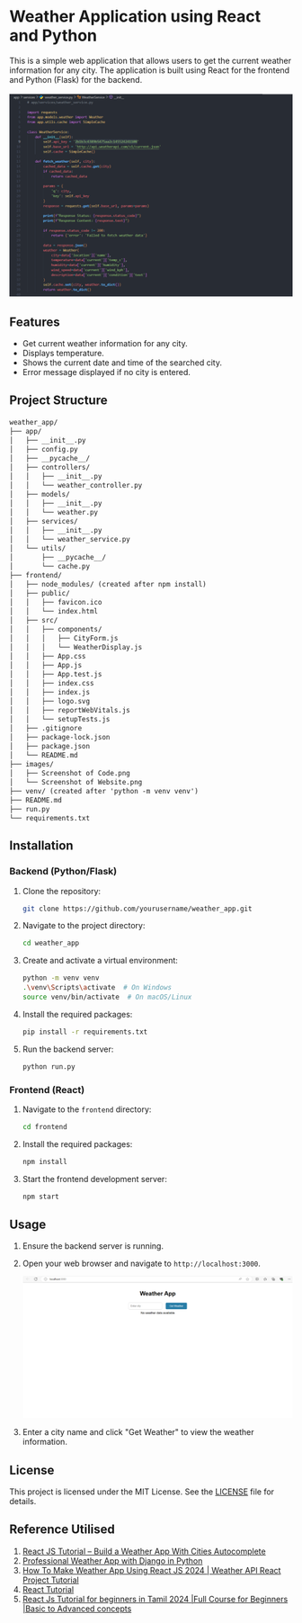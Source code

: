 # Weather Application using React and Python

This is a simple web application that allows users to get the current weather information for any city. The application is built using React for the frontend and Python (Flask) for the backend.
<br>
<br>
<img src="images\Screenshot of Code.png" alt="Screenshot of Code">
<br>

## Features

- Get current weather information for any city.
- Displays temperature.
- Shows the current date and time of the searched city.
- Error message displayed if no city is entered.

## Project Structure

```
weather_app/
├── app/
│   ├── __init__.py
│   ├── config.py
│   ├── __pycache__/
│   ├── controllers/
│   │   ├── __init__.py
│   │   └── weather_controller.py
│   ├── models/
│   │   ├── __init__.py
│   │   └── weather.py
│   ├── services/
│   │   ├── __init__.py
│   │   └── weather_service.py
│   └── utils/
│       ├── __pycache__/
│       └── cache.py
├── frontend/
│   ├── node_modules/ (created after npm install)
│   ├── public/
│   │   ├── favicon.ico
│   │   └── index.html
│   ├── src/
│   │   ├── components/
│   │   │   ├── CityForm.js
│   │   │   └── WeatherDisplay.js
│   │   ├── App.css
│   │   ├── App.js
│   │   ├── App.test.js
│   │   ├── index.css
│   │   ├── index.js
│   │   ├── logo.svg
│   │   ├── reportWebVitals.js
│   │   └── setupTests.js
│   ├── .gitignore
│   ├── package-lock.json
│   ├── package.json
│   └── README.md
├── images/
│   ├── Screenshot of Code.png
│   └── Screenshot of Website.png
├── venv/ (created after 'python -m venv venv')
├── README.md
├── run.py
└── requirements.txt

```

## Installation

### Backend (Python/Flask)

1. Clone the repository:
   ```bash
   git clone https://github.com/yourusername/weather_app.git
   ```
2. Navigate to the project directory:
   ```bash
   cd weather_app
   ```
3. Create and activate a virtual environment:
   ```bash
   python -m venv venv
   .\venv\Scripts\activate  # On Windows
   source venv/bin/activate  # On macOS/Linux
   ```
4. Install the required packages:
   ```bash
   pip install -r requirements.txt
   ```
5. Run the backend server:
   ```bash
   python run.py
   ```

### Frontend (React)

1. Navigate to the `frontend` directory:
   ```bash
   cd frontend
   ```
2. Install the required packages:
   ```bash
   npm install
   ```
3. Start the frontend development server:
   ```bash
   npm start
   ```

## Usage

1. Ensure the backend server is running.
2. Open your web browser and navigate to `http://localhost:3000`.

   <img src="images\Screenshot of Output.png" alt="Screenshot of Output">

3. Enter a city name and click "Get Weather" to view the weather information.

## License

This project is licensed under the MIT License. See the [LICENSE](LICENSE) file for details.

## Reference Utilised

1. [React JS Tutorial – Build a Weather App With Cities Autocomplete](https://youtu.be/Reny0cTTv24?si=c8rBKb1QnqP2u_qL)
2. [Professional Weather App with Django in Python](https://youtu.be/lyeK0aE_qRg?si=6XPBjSUDwvbpNh5T)
3. [How To Make Weather App Using React JS 2024 | Weather API React Project Tutorial](https://youtu.be/zs1Nq2s_uy4?si=3jwWFvfSfkqZ54jP)
4. [React Tutorial](https://www.w3schools.com/REACT/DEFAULT.ASP)
5. [React Js Tutorial for beginners in Tamil 2024 |Full Course for Beginners |Basic to Advanced concepts](https://youtu.be/Uv7cKlZFXU8?si=TH8wr7-qEjb6gcsB)
